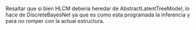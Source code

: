 Resaltar que si bien HLCM deberia heredar de AbstractLatentTreeModel, lo hace de DiscreteBayesNet ya que 
es como esta programada la inferencia y para no romper con la actual estructura.